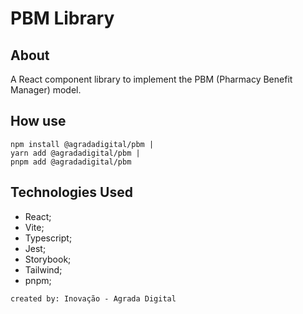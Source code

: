 # PBM Library

## About

A React component library to implement the PBM (Pharmacy Benefit Manager) model.

## How use

```
npm install @agradadigital/pbm |
yarn add @agradadigital/pbm | 
pnpm add @agradadigital/pbm
```

## Technologies Used

- React;
- Vite;
- Typescript;
- Jest;
- Storybook;
- Tailwind;
- pnpm;

`created by: Inovação - Agrada Digital`
